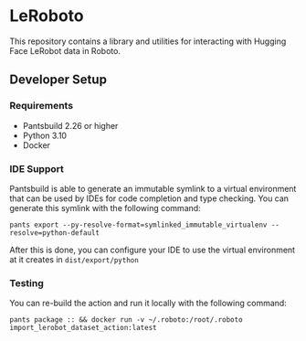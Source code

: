 # LeRoboto

This repository contains a library and utilities for interacting with Hugging Face LeRobot data in Roboto.

## Developer Setup
### Requirements
* Pantsbuild 2.26 or higher
* Python 3.10
* Docker

### IDE Support

Pantsbuild is able to generate an immutable symlink to a virtual environment that can be used by IDEs for code
completion and type checking. You can generate this symlink with the following command:

`pants export --py-resolve-format=symlinked_immutable_virtualenv --resolve=python-default`

After this is done, you can configure your IDE to use the virtual environment at it creates in
`dist/export/python`

### Testing
You can re-build the action and run it locally with the following command:

`pants package :: && docker run -v ~/.roboto:/root/.roboto import_lerobot_dataset_action:latest`